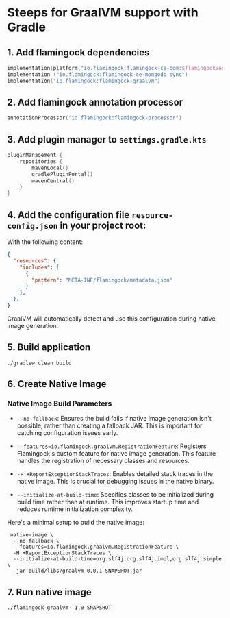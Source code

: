# Steeps for GraalVM support with Gradle

## 1. Add flamingock dependencies 
```kotlin
implementation(platform("io.flamingock:flamingock-ce-bom:$flamingockVersion"))
implementation ("io.flamingock:flamingock-ce-mongodb-sync")
implementation("io.flamingock:flamingock-graalvm")
```

## 2. Add flamingock annotation processor
```kotlin
annotationProcessor("io.flamingock:flamingock-processor")
```

## 3. Add plugin manager to `settings.gradle.kts`
```kotlin
pluginManagement {
    repositories {
        mavenLocal()
        gradlePluginPortal()
        mavenCentral()
    }
}
```

## 4. Add the configuration file `resource-config.json` in your project root:
   With the following content:
```json
{
  "resources": {
    "includes": [
      {
        "pattern": "META-INF/flamingock/metadata.json"
      }
    ],
  },
}
```
   GraalVM will automatically detect and use this configuration during native image generation.


## 5. Build application
```shell
./gradlew clean build
```

## 6. Create Native Image

### Native Image Build Parameters
- `--no-fallback`: Ensures the build fails if native image generation isn't possible, rather than creating a fallback JAR. This is important for catching configuration issues early.

- `--features=io.flamingock.graalvm.RegistrationFeature`: Registers Flamingock's custom feature for native image generation. This feature handles the registration of necessary classes and resources.

- `-H:+ReportExceptionStackTraces`: Enables detailed stack traces in the native image. This is crucial for debugging issues in the native binary.

- `--initialize-at-build-time`: Specifies classes to be initialized during build time rather than at runtime. This improves startup time and reduces runtime initialization complexity.

Here's a minimal setup to build the native image:


```shell
 native-image \
  --no-fallback \
  --features=io.flamingock.graalvm.RegistrationFeature \
  -H:+ReportExceptionStackTraces \
  --initialize-at-build-time=org.slf4j,org.slf4j.impl,org.slf4j.simple \
  -jar build/libs/graalvm-0.0.1-SNAPSHOT.jar
```

## 7. Run native image
```shell
./flamingock-graalvm--1.0-SNAPSHOT
```

